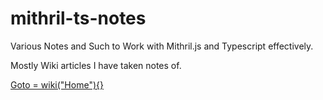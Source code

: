 # mithril-ts-notes

Various Notes and Such to Work with Mithril.js and Typescript effectively.

Mostly Wiki articles I have taken notes of.

[Goto = wiki("Home"){}](https://github.com/imanabu/mithril-ts-notes/wiki)


